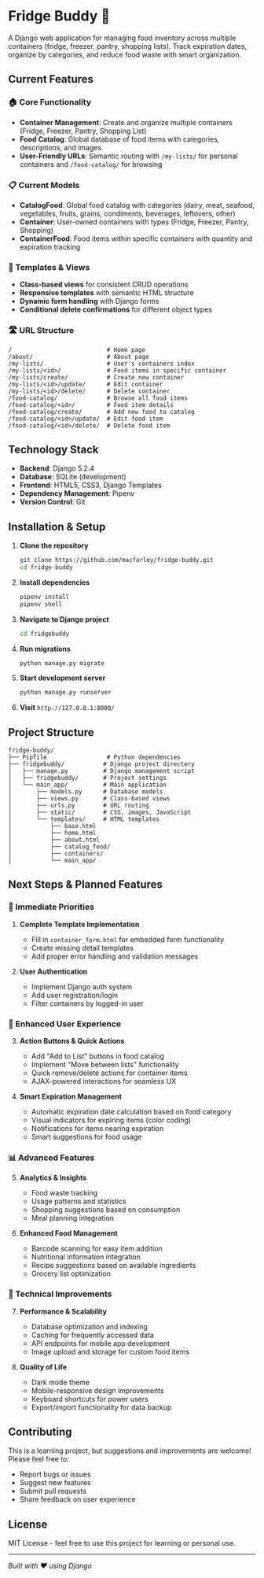 # Fridge Buddy 🥗

A Django web application for managing food inventory across multiple containers (fridge, freezer, pantry, shopping lists). Track expiration dates, organize by categories, and reduce food waste with smart organization.

## Current Features

### 🏠 Core Functionality
- **Container Management**: Create and organize multiple containers (Fridge, Freezer, Pantry, Shopping List)
- **Food Catalog**: Global database of food items with categories, descriptions, and images
- **User-Friendly URLs**: Semantic routing with `/my-lists/` for personal containers and `/food-catalog/` for browsing

### 📋 Current Models
- **CatalogFood**: Global food catalog with categories (dairy, meat, seafood, vegetables, fruits, grains, condiments, beverages, leftovers, other)
- **Container**: User-owned containers with types (Fridge, Freezer, Pantry, Shopping)
- **ContainerFood**: Food items within specific containers with quantity and expiration tracking

### 🎨 Templates & Views
- **Class-based views** for consistent CRUD operations
- **Responsive templates** with semantic HTML structure
- **Dynamic form handling** with Django forms
- **Conditional delete confirmations** for different object types

### 🛣️ URL Structure
```
/                           # Home page
/about/                     # About page
/my-lists/                  # User's containers index
/my-lists/<id>/             # Food items in specific container
/my-lists/create/           # Create new container
/my-lists/<id>/update/      # Edit container
/my-lists/<id>/delete/      # Delete container
/food-catalog/              # Browse all food items
/food-catalog/<id>/         # Food item details
/food-catalog/create/       # Add new food to catalog
/food-catalog/<id>/update/  # Edit food item
/food-catalog/<id>/delete/  # Delete food item
```

## Technology Stack
- **Backend**: Django 5.2.4
- **Database**: SQLite (development)
- **Frontend**: HTML5, CSS3, Django Templates
- **Dependency Management**: Pipenv
- **Version Control**: Git

## Installation & Setup

1. **Clone the repository**
   ```bash
   git clone https://github.com/macfarley/fridge-buddy.git
   cd fridge-buddy
   ```

2. **Install dependencies**
   ```bash
   pipenv install
   pipenv shell
   ```

3. **Navigate to Django project**
   ```bash
   cd fridgebuddy
   ```

4. **Run migrations**
   ```bash
   python manage.py migrate
   ```

5. **Start development server**
   ```bash
   python manage.py runserver
   ```

6. **Visit** `http://127.0.0.1:8000/`

## Project Structure
```
fridge-buddy/
├── Pipfile                 # Python dependencies
├── fridgebuddy/           # Django project directory
│   ├── manage.py          # Django management script
│   ├── fridgebuddy/       # Project settings
│   └── main_app/          # Main application
│       ├── models.py      # Database models
│       ├── views.py       # Class-based views
│       ├── urls.py        # URL routing
│       ├── static/        # CSS, images, JavaScript
│       └── templates/     # HTML templates
│           ├── base.html
│           ├── home.html
│           ├── about.html
│           ├── catalog_food/
│           ├── containers/
│           └── main_app/
```

## Next Steps & Planned Features

### 🎯 Immediate Priorities
1. **Complete Template Implementation**
   - Fill in `container_form.html` for embedded form functionality
   - Create missing detail templates
   - Add proper error handling and validation messages

2. **User Authentication**
   - Implement Django auth system
   - Add user registration/login
   - Filter containers by logged-in user

### 🚀 Enhanced User Experience
3. **Action Buttons & Quick Actions**
   - Add "Add to List" buttons in food catalog
   - Implement "Move between lists" functionality
   - Quick remove/delete actions for container items
   - AJAX-powered interactions for seamless UX

4. **Smart Expiration Management**
   - Automatic expiration date calculation based on food category
   - Visual indicators for expiring items (color coding)
   - Notifications for items nearing expiration
   - Smart suggestions for food usage

### 📊 Advanced Features
5. **Analytics & Insights**
   - Food waste tracking
   - Usage patterns and statistics
   - Shopping suggestions based on consumption
   - Meal planning integration

6. **Enhanced Food Management**
   - Barcode scanning for easy item addition
   - Nutritional information integration
   - Recipe suggestions based on available ingredients
   - Grocery list optimization

### 🔧 Technical Improvements
7. **Performance & Scalability**
   - Database optimization and indexing
   - Caching for frequently accessed data
   - API endpoints for mobile app development
   - Image upload and storage for custom food items

8. **Quality of Life**
   - Dark mode theme
   - Mobile-responsive design improvements
   - Keyboard shortcuts for power users
   - Export/import functionality for data backup

## Contributing
This is a learning project, but suggestions and improvements are welcome! Please feel free to:
- Report bugs or issues
- Suggest new features
- Submit pull requests
- Share feedback on user experience

## License
MIT License - feel free to use this project for learning or personal use.

---
*Built with ❤️ using Django*
